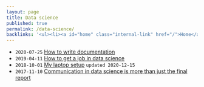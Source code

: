 ```yaml
---
layout: page
title: Data science
published: true
permalink: /data-science/
backlinks: '<ul><li><a id="home" class="internal-link" href="/">Home</a></li></ul>'
---
```


* `2020-07-25` <a id="how-to-write-documentation" class="internal-link" href="/how-to-write-documentation/">How to write documentation</a>
* `2019-04-11` <a id="how-to-get-a-job-in-data-science" class="internal-link" href="/how-to-get-a-job-in-data-science/">How to get a job in data science</a>
* `2018-10-01` <a id="laptop-setup" class="internal-link" href="/laptop-setup/">My laptop setup</a> `updated 2020-12-15`
* `2017-11-10` <a id="communication-in-data-science" class="internal-link" href="/communication-in-data-science/">Communication in data science is more than just the final report</a>
